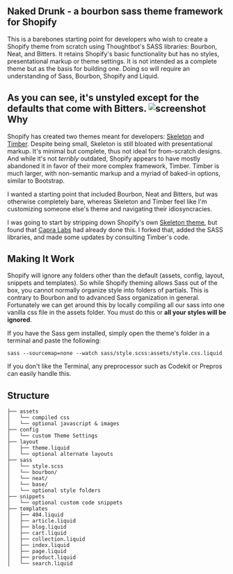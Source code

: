 Naked Drunk - a bourbon sass theme framework for Shopify
---------------------------------------------

This is a barebones starting point for developers who wish to create a Shopify theme from scratch using Thoughtbot's SASS libraries: Bourbon, Neat, and Bitters. It retains Shopify's basic functionality but has no styles, presentational markup or theme settings. It is not intended as a complete theme but as the basis for building one. Doing so will require an understanding of Sass, Bourbon, Shopify and Liquid.

As you can see, it's unstyled except for the defaults that come with Bitters.
![screenshot](http://i.imgur.com/AMaHfeb.png)
Why
----
Shopify has created two themes meant for developers: [Skeleton](https://github.com/Shopify/skeleton-theme) and [Timber](http://shopify.github.io/Timber/). Despite being small, Skeleton is still bloated with presentational markup. It's minimal but complete, thus not ideal for from-scratch designs. And while it's not *terribly* outdated, Shopify appears to have mostly abandoned it in favor of their more complex framework, Timber. Timber is much larger, with non-semantic markup and a myriad of baked-in options, similar to Bootstrap. 

I wanted a starting point that included Bourbon, Neat and Bitters, but was otherwise completely bare, whereas Skeleton and Timber feel like I'm customizing someone else's theme and navigating their idiosyncracies.

I was going to start by stripping down Shopify's own <a href="https://github.com/Shopify/skeleton-theme">Skeleton theme</a>, but found that [Capra Labs](http://thisiscapra.com/blog/naked-a-shopify-theme/) had already done this. I forked that, added the SASS libraries, and made some updates by consulting Timber's code.

Making It Work
---------------------
Shopify will ignore any folders other than the default (assets, config, layout, snippets and templates). So while Shopify theming allows Sass out of the box, you cannot normally organize style into folders of partials. This is contrary to Bourbon and to advanced Sass organization in general. Fortunately we can get around this by locally compiling all our sass into one vanilla css file in the assets folder. You must do this or **all your styles will be ignored**.

If you have the Sass gem installed, simply open the theme's folder in a terminal and paste the following:
```
sass --sourcemap=none --watch sass/style.scss:assets/style.css.liquid
```
If you don't like the Terminal, any preprocessor such as Codekit or Prepros can easily handle this.

Structure
---------------
```
├── assets
│   └── compiled css
│   └── optional javascript & images
├── config
│   └── custom Theme Settings
├── layout
│   ├── theme.liquid
│   └── optional alternate layouts
├── sass
│   └── style.scss
│   └── bourbon/
│   └── neat/
│   └── base/
│   └── optional style folders
├── snippets
│   └── optional custom code snippets
├── templates
│   ├── 404.liquid
│   ├── article.liquid
│   ├── blog.liquid
│   ├── cart.liquid
│   ├── collection.liquid
│   ├── index.liquid
│   ├── page.liquid
│   ├── product.liquid
│   └── search.liquid
```

